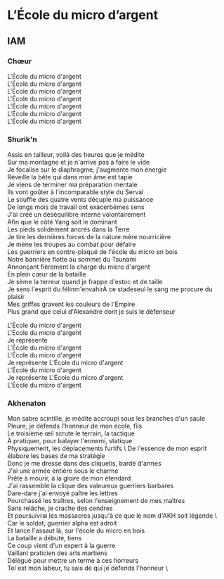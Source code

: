 # L’École du micro d’argent
## IAM

### Chœur
L'École du micro d'argent \
L'École du micro d'argent \
L'École du micro d'argent \
L'École du micro d'argent \
L'École du micro d'argent \
L'École du micro d'argent \
L'École du micro d'argent 

### Shurik'n
Assis en tailleur, voilà des heures que je médite \
Sur ma montagne et je n'arrive pas à faire le vide \
Je focalise sur le diaphragme, j'augmente mon énergie \
Réveille la bête qui dans mon âme est tapie \
Je viens de terminer ma préparation mentale \
Ils vont goûter à l'incomparable style du Serval \
Le souffle des quatre vents décuple ma puissance \
De longs mois de travail ont exacerbémes sens \
J'ai créé un déséquilibre interne volontairement \
Afin que le côté Yang soit le dominant \
Les pieds solidement ancrés dans la Terre\
Je tire les dernières forces de la nature mère nourricière\
Je mène les troupes au combat pour défaire\
Les guerriers en contre-plaqué de l'école du micro en bois\
Notre bannière flotte au sommet du Tsunami\
Annonçant fièrement la charge du micro d'argent\
En plein cœur de la bataille\
Je sème la terreur quand je frappe d'estoc et de taille\
Je sens l'esprit du félinm'envahirÀ ce stadeseul le sang me procure du plaisir\
Mes griffes gravent les couleurs de l'Empire\
Plus grand que celui d'Alexandre dont je suis le défenseur 

L'École du micro d'argent \
L'École du micro d'argent \
Je représente \
L'École du micro d'argent \
L'École du micro d'argent \
Je représente
L'École du micro d'argent \
L'École du micro d'argent \
Je représente
L'École du micro d'argent \
L'École du micro d'argent

### Akhenaton

Mon sabre scintille, je médite accroupi sous les branches d'un saule \
Pleure, je défends l'honneur de mon école, fils \
Le troisième œil scrute le terrain, la tactique \
À pratiquer, pour balayer l'ennemi, statique \
Physiquement, les déplacements furtifs \ 
De l'essence de mon esprit élabore les bases de ma stratégie \
Donc je me dresse dans des cliquetis, bardé d'armes \
J'ai une armée entière sous le charme \
Prête à mourir, à la gloire de mon étendard \
J'ai rassemblé la clique des valeureux guerriers barbares \
Dare-dare j'ai envoyé paître les lettres \
Pourchassé les traîtres, selon l'enseignement de mes maîtres \
Sans relâche, je crache des cendres \
Et poursuivrai les massacres jusqu'à ce que le nom d'AKH soit légende \ 
Car le soldat, guerrier alpha est adroit \
Et lance l'assaut là, sur l'école du micro en bois \
La bataille a débuté, tiens \
Ce coup vient d'un expert à la guerre \
Vaillant praticien des arts martiens \
Délégué pour mettre un terme à ces horreurs \
Tel est mon labeur, tu sais de qui je défends l'honneur \